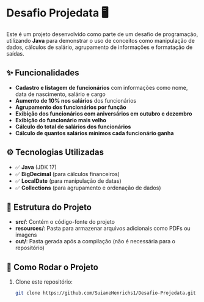 # Desafio Projedata 🖥️

Este é um projeto desenvolvido como parte de um desafio de programação, utilizando **Java** para demonstrar o uso de conceitos como manipulação de dados, cálculos de salário, agrupamento de informações e formatação de saídas.

## ✨ Funcionalidades 

- **Cadastro e listagem de funcionários** com informações como nome, data de nascimento, salário e cargo
- **Aumento de 10% nos salários** dos funcionários
- **Agrupamento dos funcionários por função**
- **Exibição dos funcionários com aniversários em outubro e dezembro**
- **Exibição do funcionário mais velho**
- **Cálculo do total de salários dos funcionários**
- **Cálculo de quantos salários mínimos cada funcionário ganha**

## ⚙️ Tecnologias Utilizadas 

- ✅ **Java** (JDK 17)
- ✅ **BigDecimal** (para cálculos financeiros)
- ✅ **LocalDate** (para manipulação de datas)
- ✅ **Collections** (para agrupamento e ordenação de dados)

## 📂 Estrutura do Projeto 

- **src/**: Contém o código-fonte do projeto
- **resources/**: Pasta para armazenar arquivos adicionais como PDFs ou imagens
- **out/**: Pasta gerada após a compilação (não é necessária para o repositório)

## 🚀 Como Rodar o Projeto 

1. Clone este repositório:

   ```bash
   git clone https://github.com/SuianeHenrichs1/Desafio-Projedata.git
